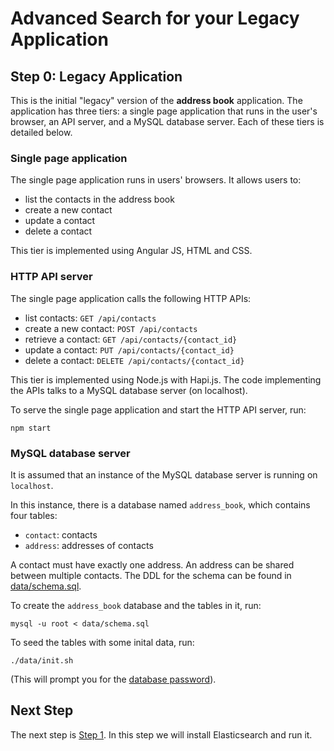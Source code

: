 # Advanced Search for your Legacy Application
## Step 0: Legacy Application

This is the initial "legacy" version of the **address book** application.
The application has three tiers: a single page application that runs in the
user's browser, an API server, and a MySQL database server. Each of these
tiers is detailed below.

### Single page application

The single page application runs in users' browsers. It allows users to:
- list the contacts in the address book
- create a new contact
- update a contact
- delete a contact

This tier is implemented using Angular JS, HTML and CSS.

### HTTP API server

The single page application calls the following HTTP APIs:
- list contacts: `GET /api/contacts`
- create a new contact: `POST /api/contacts`
- retrieve a contact: `GET /api/contacts/{contact_id}`
- update a contact: `PUT /api/contacts/{contact_id}`
- delete a contact: `DELETE /api/contacts/{contact_id}`

This tier is implemented using Node.js with Hapi.js. The code implementing the
APIs talks to a MySQL database server (on localhost).

To serve the single page application and start the HTTP API server, run:

    npm start

### MySQL database server

It is assumed that an instance of the MySQL database server is running on
`localhost`.

In this instance, there is a database named `address_book`, which contains four
tables:
 - `contact`: contacts
 - `address`: addresses of contacts

A contact must have exactly one address. An address can be shared between
multiple contacts. The DDL for the schema can be found in
[data/schema.sql](data/schema.sql).

To create the `address_book` database and the tables in it, run:

    mysql -u root < data/schema.sql

To seed the tables with some inital data, run:

    ./data/init.sh

(This will prompt you for the [database password](api/mysql_connection.js#L6)).

## Next Step

The next step is [Step 1](../../tree/step-1-es). In this step we will install
Elasticsearch and run it.
